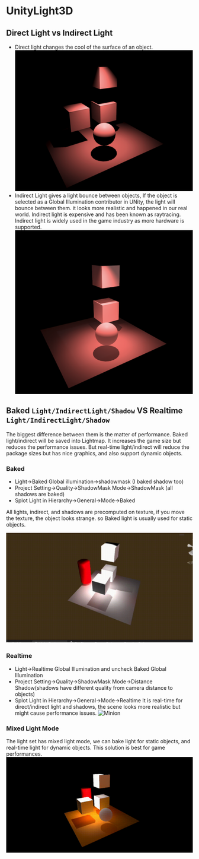 # UnityLight3D
## Direct Light vs Indirect Light
- Direct light changes the cool of the surface of an object.
![Minion](./MarkDownImage/DirectLight.png)
- Indirect Light gives a light bounce between objects, If the object is selected as a Global Illumination contributor in UNity, the light will bounce between them. it looks more realistic and happened in our real world. Indirect light is expensive and has been known as raytracing. Indirect light is widely used in the game industry as more hardware is supported.
![Minion](./MarkDownImage/InDirectLight.png)
## Baked `Light/IndirectLight/Shadow` VS Realtime `Light/IndirectLight/Shadow `
The biggest difference between them is the matter of performance. Baked light/indirect will be saved into Lightmap. It increases the game size but reduces the performance issues. But real-time light/indirect will reduce the package sizes but has nice graphics, and also support dynamic objects.

### Baked
- Light->Baked Global illumination->shadowmask (I baked shadow too)
- Project Setting->Quality->ShadowMask Mode->ShadowMask (all shadows are baked)
- Splot Light in Hierarchy->General->Mode->Baked

All lights, indirect, and shadows are precomputed on texture, if you move the texture, the object looks strange. so Baked light is usually used for static objects.

![Minion](./MarkDownImage/Bake.gif)

### Realtime
- Light->Realtime Global Illumination and uncheck Baked Global Illumination
- Project Setting->Quality->ShadowMask Mode->Distance Shadow(shadows have different quality from camera distance to objects)
- Splot Light in Hierarchy->General->Mode->Realtime
It is real-time for direct/indirect light and shadows, the scene looks more realistic but might cause performance issues.
![Minion](./MarkDownImage/RealTime.gif)

### Mixed Light Mode
The light set has mixed light mode, we can bake light for static objects, and real-time light for dynamic objects. This solution is best for game performances.
![Minion](./MarkDownImage/MixedLight.gif)
